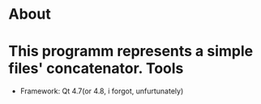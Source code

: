 About
======
This programm represents a simple files' concatenator.
Tools
=====
- Framework: Qt 4.7(or 4.8, i forgot, unfurtunately)
